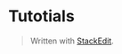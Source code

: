 # Tutotials


> Written with [StackEdit](https://stackedit.io/).
<!--stackedit_data:
eyJoaXN0b3J5IjpbMTMzODY0NzAsMzc0OTE4ODQwLDEwNDIxNT
k0MTldfQ==
-->